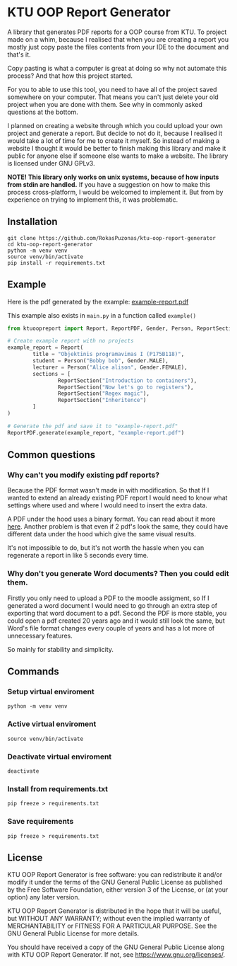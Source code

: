 # KTU OOP Report Generator

A library that generates PDF reports for a OOP course from KTU. To project made
on a whim, because I realised that when you are creating a report you mostly
just copy paste the files contents from your IDE to the document and that's it.

Copy pasting is what a computer is great at doing so why not automate this process?
And that how this project started.

For you to able to use this tool, you need to have all of the project saved somewhere
on your computer. That means you can't just delete your old project when you are
done with them. See why in commonly asked questions at the bottom.

I planned on creating a website through which you could upload your own project
and generate a report. But decide to not do it, because I realised it would take
a lot of time for me to create it myself. So instead of making a website I thought
it would be better to finish making this library and make it public for anyone
else if someone else wants to make a website. The library is licensed under 
GNU GPLv3.

**NOTE! This library only works on unix systems, because of how inputs
from stdin are handled.** If you have a suggestion on how to make this process
cross-platform, I would be welcomed to implement it. But from by experience on
trying to implement this, it was problematic.

## Installation

```shell
git clone https://github.com/RokasPuzonas/ktu-oop-report-generator
cd ktu-oop-report-generator
python -m venv venv
source venv/bin/activate
pip install -r requirements.txt
```

## Example

Here is the pdf generated by the example: [example-report.pdf](./example-report.pdf)

This example also exists in `main.py` in a function called `example()`

```python
from ktuoopreport import Report, ReportPDF, Gender, Person, ReportSection

# Create example report with no projects
example_report = Report(
		title = "Objektinis programavimas I (P175B118)",
		student = Person("Bobby bob", Gender.MALE),
		lecturer = Person("Alice alison", Gender.FEMALE),
		sections = [
				ReportSection("Introduction to containers"),
				ReportSection("Now let's go to registers"),
				ReportSection("Regex magic"),
				ReportSection("Inheritence")
		]
)

# Generate the pdf and save it to "example-report.pdf"
ReportPDF.generate(example_report, "example-report.pdf")
```

## Common questions

### Why can't you modify existing pdf reports?
Because the PDF format wasn't made in with modification. So that If I wanted to
extend an already existing PDF report I would need to know what settings where
used and where I would need to insert the extra data.

A PDF under the hood uses a binary format. You can read about it more [here](https://en.wikipedia.org/wiki/PDF#File_format).
Another problem is that even if 2 pdf's look the same, they could have different
data under the hood which give the same visual results.

It's not impossible to do, but it's not worth the hassle when you can regenerate
a report in like 5 seconds every time.

### Why don't you generate Word documents? Then you could edit them.
Firstly you only need to upload a PDF to the moodle assigment, so If I generated
a word document I would need to go through an extra step of exporting that word
document to a pdf. Second the PDF is more stable, you could open a pdf created 20
years ago and it would still look the same, but Word's file format changes every
couple of years and has a lot more of unnecessary features.

So mainly for stability and simplicity.

## Commands

### Setup virtual enviroment
```shell
python -m venv venv
```

### Active virtual enviroment
```shell
source venv/bin/activate
```

### Deactivate virtual enviroment
```shell
deactivate
```

### Install from requirements.txt
```shell
pip freeze > requirements.txt
```

### Save requirements
```shell
pip freeze > requirements.txt
```

## License

KTU OOP Report Generator is free software: you can redistribute it and/or modify
it under the terms of the GNU General Public License as published by
the Free Software Foundation, either version 3 of the License, or
(at your option) any later version.

KTU OOP Report Generator is distributed in the hope that it will be useful,
but WITHOUT ANY WARRANTY; without even the implied warranty of
MERCHANTABILITY or FITNESS FOR A PARTICULAR PURPOSE.  See the
GNU General Public License for more details.

You should have received a copy of the GNU General Public License
along with KTU OOP Report Generator.  If not, see <https://www.gnu.org/licenses/>.

